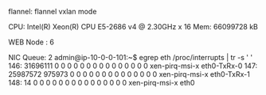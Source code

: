 flannel: flannel vxlan mode 

CPU:
Intel(R) Xeon(R) CPU E5-2686 v4 @ 2.30GHz x 16
Mem:
66099728 kB

WEB Node : 6

NIC Queue: 2
admin@ip-10-0-0-101:~$ egrep eth /proc/interrupts  | tr -s ' '
 146: 31696111 0 0 0 0 0 0 0 0 0 0 0 0 0 0 0 xen-pirq-msi-x eth0-TxRx-0
 147: 25987572 975973 0 0 0 0 0 0 0 0 0 0 0 0 0 0 xen-pirq-msi-x eth0-TxRx-1
 148: 14 0 0 0 0 0 0 0 0 0 0 0 0 0 0 0 xen-pirq-msi-x eth0

